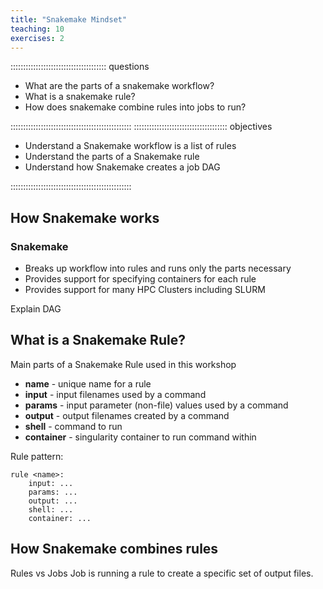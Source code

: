 ```yaml
---
title: "Snakemake Mindset"
teaching: 10
exercises: 2
---
```


:::::::::::::::::::::::::::::::::::::: questions 

- What are the parts of a snakemake workflow?
- What is a snakemake rule?
- How does snakemake combine rules into jobs to run?

::::::::::::::::::::::::::::::::::::::::::::::::
::::::::::::::::::::::::::::::::::::: objectives

- Understand a Snakemake workflow is a list of rules
- Understand the parts of a Snakemake rule
- Understand how Snakemake creates a job DAG

::::::::::::::::::::::::::::::::::::::::::::::::

## How Snakemake works

### Snakemake
- Breaks up workflow into rules and runs only the parts necessary
- Provides support for specifying containers for each rule
- Provides support for many HPC Clusters including SLURM

Explain DAG

## What is a Snakemake Rule?

Main parts of a Snakemake Rule used in this workshop

- __name__ - unique name for a rule
- __input__ - input filenames used by a command
- __params__ - input parameter (non-file) values used by a command
- __output__ - output filenames created by a command
- __shell__ - command to run
- __container__ - singularity container to run command within

Rule pattern:

```
rule <name>:
    input: ...
    params: ...
    output: ...
    shell: ...
    container: ...
```

## How Snakemake combines rules

Rules vs Jobs
Job is running a rule to create a specific set of output files.
